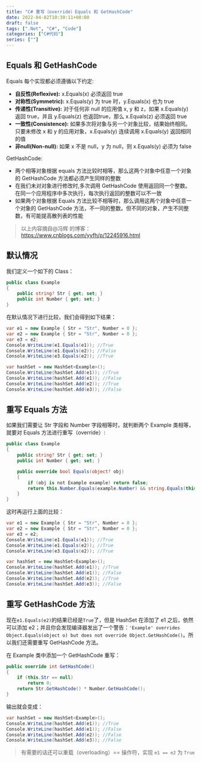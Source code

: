 ```yaml
---
title: "C# 重写（override）Equals 和 GetHashCode"
date: 2022-04-02T10:39:11+08:00
draft: false
tags: [".Net", "C#", "Code"]
categories: ["C#代码"]
series: [""]
---
```


## Equals 和 GetHashCode

Equals 每个实现都必须遵循以下约定:

- **自反性(Reflexive):** x.Equals(x) 必须返回 true
- **对称性(Symmetric):** x.Equals(y) 为 true 时，y.Equals(x) 也为 true
- **传递性(Transitive):** 对于任何非 null 的应用值 x, y 和 z，如果 x.Equals(y) 返回 true，并且 y.Equals(z) 也返回true，那么 x.Equals(z) 必须返回 true
- **一致性(Consistence):** 如果多次将对象与另一个对象比较，结果始终相同。只要未修改 x 和 y 的应用对象，x.Equals(y) 连续调用 x.Equals(y) 返回相同的值
- **非null(Non-null):** 如果 x 不是 null，y 为 null，则 x.Equals(y) 必须为 false

GetHashCode:

- 两个相等对象根据 equals 方法比较时相等，那么这两个对象中任意一个对象的 GetHashCode 方法都必须产生同样的整数
- 在我们未对对象进行修改时,多次调用 GetHashCode 使用返回同一个整数。在同一个应用程序中多次执行，每次执行返回的整数可以不一致
- 如果两个对象根据 Equals 方法比较不相等时，那么调用这两个对象中任意一个对象的 GetHashCode 方法，不一同的整数。但不同的对象，产生不同整数，有可能提高散列表的性能

> 以上内容摘自@冯辉 的博客： https://www.cnblogs.com/yyfh/p/12245916.html

## 默认情况

我们定义一个如下的 Class：

```c#
public class Example
{
	public string? Str { get; set; }
	public int Number { get; set; }
}
```

在默认情况下进行比较，我们会得到如下结果：

```c#
var e1 = new Example { Str = "Str", Number = 0 };
var e2 = new Example { Str = "Str", Number = 0 };
var e3 = e2;
Console.WriteLine(e1.Equals(e1)); //True
Console.WriteLine(e1.Equals(e2)); //False
Console.WriteLine(e3.Equals(e2)); //True

var hashSet = new HashSet<Example>();
Console.WriteLine(hashSet.Add(e1)); //True
Console.WriteLine(hashSet.Add(e1)); //False
Console.WriteLine(hashSet.Add(e2)); //True
Console.WriteLine(hashSet.Add(e3)); //False
```

## 重写 Equals 方法

如果我们需要让 Str 字段和 Number 字段相等时，就判断两个 Example 类相等，就要对 Equals 方法进行重写（override）:

```c#
public class Example
{
    public string? Str { get; set; }
    public int Number { get; set; }

    public override bool Equals(object? obj)
    {
        if (obj is not Example example) return false;
        return this.Number.Equals(example.Number) && string.Equals(this.Str, example.Str);
    }
}
```

这时再运行上面的比较：

```c#
var e1 = new Example { Str = "Str", Number = 0 };
var e2 = new Example { Str = "Str", Number = 0 };
var e3 = e2;
Console.WriteLine(e1.Equals(e1)); //True
Console.WriteLine(e1.Equals(e2)); //True
Console.WriteLine(e3.Equals(e2)); //True

var hashSet = new HashSet<Example>();
Console.WriteLine(hashSet.Add(e1)); //True
Console.WriteLine(hashSet.Add(e1)); //False
Console.WriteLine(hashSet.Add(e2)); //True
Console.WriteLine(hashSet.Add(e3)); //False
```

## 重写 GetHashCode 方法

现在`e1.Equals(e2)`的结果已经是`True`了，但是 HashSet 在添加了 e1 之后，依然可以添加 e2；并且你会发现编译器发出了一个警告：`'Example' overrides Object.Equals(object o) but does not override Object.GetHashCode()`。所以我们还需要重写 GetHashCode 方法。

在 Example 类中添加一个 GetHashCode 重写：

```c#
public override int GetHashCode()
{
    if (this.Str == null)
        return 0;
    return Str.GetHashCode() * Number.GetHashCode();
}
```

输出就会变成：

```c#
var hashSet = new HashSet<Example>();
Console.WriteLine(hashSet.Add(e1)); //True
Console.WriteLine(hashSet.Add(e1)); //False
Console.WriteLine(hashSet.Add(e2)); //False
Console.WriteLine(hashSet.Add(e3)); //False
```

> 有需要的话还可以重载（overloading）== 操作符，实现 `e1 == e2` 为 `True`

